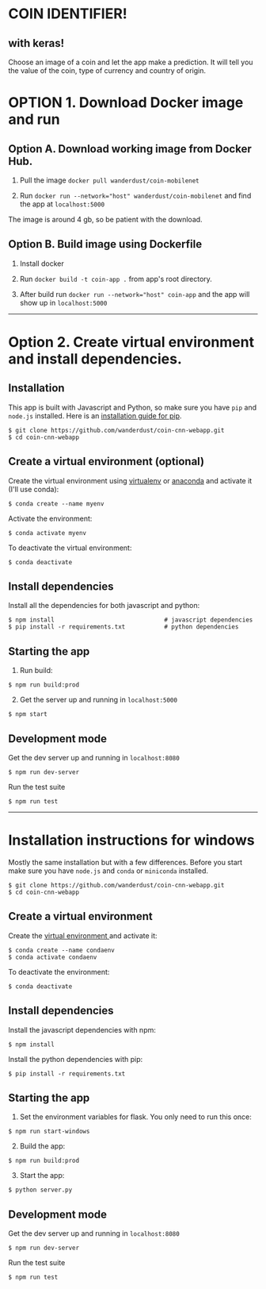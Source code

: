 # COIN IDENTIFIER!
## with keras!

Choose an image of a coin and let the app make a prediction. It will tell you the value of the coin, type of currency and country of origin.

# OPTION 1. Download Docker image and run

## Option A. Download working image from Docker Hub.

1. Pull the image `docker pull wanderdust/coin-mobilenet`

2. Run `docker run --network="host" wanderdust/coin-mobilenet` and find the app at `localhost:5000`

The image is around 4 gb, so be patient with the download.


## Option B. Build image using Dockerfile

1. Install docker

2. Run `docker build -t coin-app .` from app's root directory.

3. After build run `docker run --network="host" coin-app` and the app will show up in `localhost:5000`


____________________________


# Option 2. Create virtual environment and install dependencies.

## Installation
This app is built with Javascript and Python, so make sure you have `pip` and `node.js` installed. Here is an [installation guide for pip](https://pip.pypa.io/en/stable/installing/).

```
$ git clone https://github.com/wanderdust/coin-cnn-webapp.git
$ cd coin-cnn-webapp
```

## Create a virtual environment (optional)

Create the virtual environment using [virtualenv](https://virtualenv.pypa.io/en/latest/) or [anaconda](https://docs.conda.io/projects/conda/en/latest/user-guide/tasks/manage-environments.html) and activate it (I'll use conda):

```
$ conda create --name myenv
```
Activate the environment:

```
$ conda activate myenv
```

To deactivate the virtual environment:
```
$ conda deactivate
```

## Install dependencies

Install all the dependencies for both javascript and python:
```
$ npm install                               # javascript dependencies
$ pip install -r requirements.txt           # python dependencies
```
## Starting the app

1. Run build:
```
$ npm run build:prod
```

2. Get the server up and running in `localhost:5000`
```
$ npm start
```

## Development mode

Get the dev server up and running in `localhost:8080`
```
$ npm run dev-server
```

Run the test suite

```
$ npm run test
```

************

# Installation instructions for windows

Mostly the same installation but with a few differences. Before you start make sure you have `node.js` and `conda` or `miniconda` installed.

```
$ git clone https://github.com/wanderdust/coin-cnn-webapp.git
$ cd coin-cnn-webapp
```
## Create a virtual environment

Create the [virtual environment ](https://docs.conda.io/projects/conda/en/latest/user-guide/tasks/manage-environments.html) and activate it:

```
$ conda create --name condaenv
$ conda activate condaenv
```

To deactivate the environment:
```
$ conda deactivate
```

## Install dependencies

Install the javascript dependencies with npm:
```
$ npm install
```

Install the python dependencies with pip:

```
$ pip install -r requirements.txt
```


## Starting the app

1. Set the environment variables for flask. You only need to run this once:

```
$ npm run start-windows
```

2. Build the app:
```
$ npm run build:prod
```

3. Start the app:
```
$ python server.py
```

## Development mode

Get the dev server up and running in `localhost:8080`
```
$ npm run dev-server
```

Run the test suite
```
$ npm run test
```